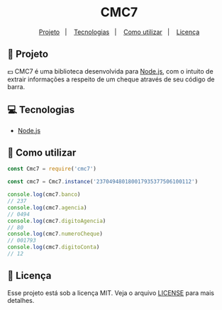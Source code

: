 <h1 align="center">
  CMC7
</h1>

<p align="center">
  <a href="#rocket-projeto">Projeto</a>&nbsp;&nbsp;&nbsp;|&nbsp;&nbsp;&nbsp;
  <a href="#computer-tecnologias">Tecnologias</a>&nbsp;&nbsp;&nbsp;|&nbsp;&nbsp;&nbsp;
  <a href="#como-utilizar">Como utilizar</a>&nbsp;&nbsp;&nbsp;|&nbsp;&nbsp;&nbsp;
  <a href="#memo-licença">Licença</a>
</p>

## :rocket: Projeto

:dollar: CMC7 é uma biblioteca desenvolvida para [Node.js](https://nodejs.org/en/), com o intuito de extrair informações a respeito de um cheque através de seu código de barra.

## :computer: Tecnologias

- [Node.js](https://nodejs.org/en/)

## :thinking: Como utilizar

````js
const Cmc7 = require('cmc7')

const cmc7 = Cmc7.instance('237049480180017935377506100112')

console.log(cmc7.banco)
// 237
console.log(cmc7.agencia)
// 0494
console.log(cmc7.digitoAgencia)
// 80
console.log(cmc7.numeroCheque)
// 001793
console.log(cmc7.digitoConta)
// 12
````

## :memo: Licença

Esse projeto está sob a licença MIT. Veja o arquivo [LICENSE](LICENSE) para mais detalhes.
